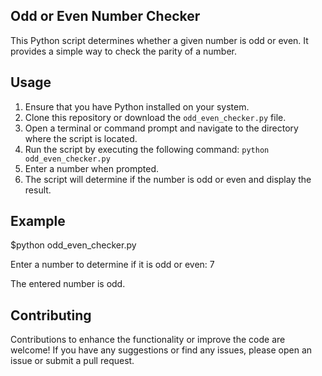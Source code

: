 Odd or Even Number Checker
--------------------------

This Python script determines whether a given number is odd or even. It provides a simple way to check the parity of a number.

Usage
-----

1. Ensure that you have Python installed on your system.
2. Clone this repository or download the `odd_even_checker.py` file.
3. Open a terminal or command prompt and navigate to the directory where the script is located.
4. Run the script by executing the following command: `python odd_even_checker.py`
5. Enter a number when prompted.
6. The script will determine if the number is odd or even and display the result.

Example
-------

$python odd_even_checker.py

Enter a number to determine if it is odd or even: 7

The entered number is odd.

Contributing
------------

Contributions to enhance the functionality or improve the code are welcome! If you have any suggestions or find any issues, please open an issue or submit a pull request.
